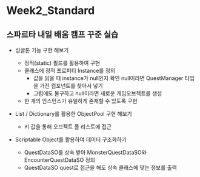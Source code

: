 # Week2_Standard
## 스파르타 내일 배움 캠프 꾸준 실습 

- 싱글톤 기능 구현 해보기
   - 정적(static) 필드를 활용하여 구현
   - 클래스에 정적 프로퍼티 Instance를 정의
      - 값을 읽을 때 instance가 null인지 확인 null이라면 QuestManager 타입을 가진 컴포넌트를 찾아서 넣기
      - 그럼에도 불구하고 null이라면 새로운 게임오브젝트를 생성
   - 한 개의 인스턴스가 유일하게 존재할 수 있도록 구현
  
- List / Dictionary를 활용한 ObjectPool 구현 해보기
   - 키 값을 통해 오브젝트 풀 리스트에 접근

-  Scriptable Object를 활용하여 데이터 구조화하기
   - QuestDataSO를 상속 받아 MonsterQuestDataSO와 EncounterQuestDataSO 정의
   - QuestDataSO quest로 접근을 해도 상속 클래스에 맞는 정보를 출력 

